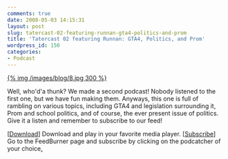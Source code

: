 ```yaml
---
comments: true
date: 2008-05-03 14:15:31
layout: post
slug: tatercast-02-featuring-runnan-gta4-politics-and-prom
title: 'Tatercast 02 featuring Runnan: GTA4, Politics, and Prom'
wordpress_id: 150
categories:
- Podcast
---
```


[{% img /images/blog/8.jpg 300 %}](/images/blog/8.jpg)


Well, who'd'a thunk? We made a second podcast! Nobody listened to the first one, but we have fun making them. Anyways, this one is full of rambling on various topics, including GTA4 and legislation surrounding it, Prom and school politics, and of course, the ever present issue of politics. Give it a listen and remember to subscribe to our feed!


[[Download](http://public.bay.livefilestore.com/y1pSSj9alG3w5UWLZnt_bgoYjhHbfd6a593UxCzHLfqEG8chbBDaO5ew0ePOaDIjbuSc000rgrwi565JFSCDsyTdg/Tatercast02.mp3)] Download and play in your favorite media player.
[[Subscribe](http://feeds.feedburner.com/Tatercast)] Go to the FeedBurner page and subscribe by clicking on the podcatcher of your choice[.](http://public.bay.livefilestore.com/y1pRCAjf7N5IPHv_83bDMwpTsv5S2oBBQ7Mfd_aco0Dpo_Pkz8Fg_WChXfV-CtKOsfD1OyFhy0sGcC01I9v-5K0zg/Tatercast02.mp3)


